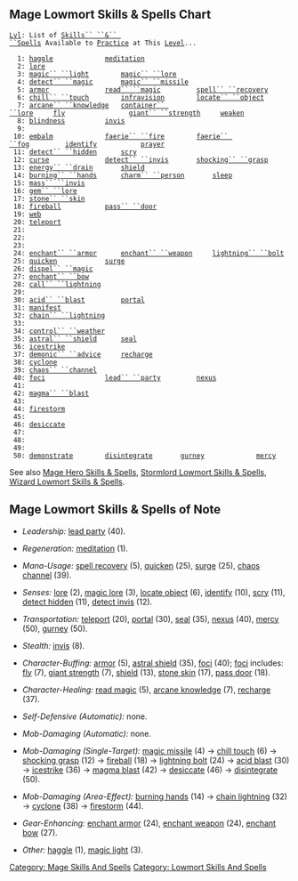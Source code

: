 ## Mage Lowmort Skills & Spells Chart

[`Lvl`](Level.md "wikilink")`: List of `[`Skills`` ``&`` ``Spells`](:Category:_Skills_And_Spells.md "wikilink")` Available to `[`Practice`](Practice.md "wikilink")` at This `[`Level`](Level.md "wikilink")`...`  
`     `  
`  1: `[`haggle`](Haggle.md "wikilink")`             `[`meditation`](Meditation.md "wikilink")  
`  2: `[`lore`](Lore.md "wikilink")  
`  3: `[`magic`` ``light`](Magic_Light.md "wikilink")`        `[`magic`` ``lore`](Magic_Lore.md "wikilink")  
`  4: `[`detect`` ``magic`](Detect_Magic.md "wikilink")`       `[`magic`` ``missile`](Magic_Missile.md "wikilink")  
`  5: `[`armor`](Armor_(spell).md "wikilink")`              `[`read`` ``magic`](Read_Magic.md "wikilink")`         `[`spell`` ``recovery`](Spell_Recovery.md "wikilink")`    `  
`  6: `[`chill`` ``touch`](Chill_Touch.md "wikilink")`        `[`infravision`](Infravision.md "wikilink")`        `[`locate`` ``object`](Locate_Object.md "wikilink")  
`  7: `[`arcane`` ``knowledge`](Arcane_Knowledge.md "wikilink")`   `[`container`` ``lore`](Container_Lore.md "wikilink")`     `[`fly`](Fly.md "wikilink")`                `[`giant`` ``strength`](Giant_Strength.md "wikilink")`     `[`weaken`](Weaken.md "wikilink")  
`  8: `[`blindness`](Blindness.md "wikilink")`          `[`invis`](Invis.md "wikilink")  
`  9: `  
` 10: `[`embalm`](Embalm.md "wikilink")`             `[`faerie`` ``fire`](Faerie_Fire.md "wikilink")`        `[`faerie`` ``fog`](Faerie_Fog.md "wikilink")`         `[`identify`](Identify_(spell).md "wikilink")`           `[`prayer`](Prayer.md "wikilink")  
` 11: `[`detect`` ``hidden`](Detect_Hidden.md "wikilink")`      `[`scry`](Scry.md "wikilink")  
` 12: `[`curse`](Curse.md "wikilink")`              `[`detect`` ``invis`](Detect_Invis.md "wikilink")`       `[`shocking`` ``grasp`](Shocking_Grasp.md "wikilink")  
` 13: `[`energy`` ``drain`](Energy_Drain.md "wikilink")`       `[`shield`](Shield.md "wikilink")  
` 14: `[`burning`` ``hands`](Burning_Hands.md "wikilink")`      `[`charm`` ``person`](Charm_Person.md "wikilink")`       `[`sleep`](Sleep_(spell).md "wikilink")  
` 15: `[`mass`` ``invis`](Mass_Invis.md "wikilink")  
` 16: `[`gem`` ``lore`](Gem_Lore.md "wikilink")  
` 17: `[`stone`` ``skin`](Stone_Skin.md "wikilink")  
` 18: `[`fireball`](Fireball.md "wikilink")`           `[`pass`` ``door`](Pass_Door.md "wikilink")  
` 19: `[`web`](Web.md "wikilink")  
` 20: `[`teleport`](Teleport.md "wikilink")  
` 21: `  
` 22: `  
` 23: `  
` 24: `[`enchant`` ``armor`](Enchant_Armor.md "wikilink")`      `[`enchant`` ``weapon`](Enchant_Weapon.md "wikilink")`     `[`lightning`` ``bolt`](Lightning_Bolt.md "wikilink")  
` 25: `[`quicken`](Quicken.md "wikilink")`            `[`surge`](Surge.md "wikilink")  
` 26: `[`dispel`` ``magic`](Dispel_Magic.md "wikilink")  
` 27: `[`enchant`` ``bow`](Enchant_Bow.md "wikilink")  
` 28: `[`call`` ``lightning`](Call_Lightning.md "wikilink")  
` 29: `  
` 30: `[`acid`` ``blast`](Acid_Blast.md "wikilink")`         `[`portal`](Portal.md "wikilink")  
` 31: `[`manifest`](Manifest.md "wikilink")  
` 32: `[`chain`` ``lightning`](Chain_Lightning.md "wikilink")  
` 33: `  
` 34: `[`control`` ``weather`](Control_Weather.md "wikilink")  
` 35: `[`astral`` ``shield`](Astral_Shield.md "wikilink")`      `[`seal`](Seal.md "wikilink")  
` 36: `[`icestrike`](Icestrike.md "wikilink")  
` 37: `[`demonic`` ``advice`](Demonic_Advice.md "wikilink")`     `[`recharge`](Recharge.md "wikilink")  
` 38: `[`cyclone`](Cyclone.md "wikilink")  
` 39: `[`chaos`` ``channel`](Chaos_Channel.md "wikilink")  
` 40: `[`foci`](Foci.md "wikilink")`               `[`lead`` ``party`](Lead_Party.md "wikilink")`         `[`nexus`](Nexus.md "wikilink")  
` 41: `  
` 42: `[`magma`` ``blast`](Magma_Blast.md "wikilink")  
` 43: `  
` 44: `[`firestorm`](Firestorm.md "wikilink")  
` 45: `  
` 46: `[`desiccate`](Desiccate.md "wikilink")  
` 47: `  
` 48: `  
` 49: `  
` 50: `[`demonstrate`](Demonstrate.md "wikilink")`        `[`disintegrate`](Disintegrate.md "wikilink")`       `[`gurney`](Gurney.md "wikilink")`             `[`mercy`](Mercy.md "wikilink")

See also [Mage Hero Skills &
Spells](:Category:_Mage_Hero_Skills_And_Spells.md "wikilink"),
[Stormlord Lowmort Skills &
Spells](:Category:_Stormlord_Lowmort_Skills_And_Spells.md "wikilink"),
[Wizard Lowmort Skills &
Spells](:Category:_Wizard_Lowmort_Skills_And_Spells.md "wikilink").

## Mage Lowmort Skills & Spells of Note

-   *Leadership:* [lead party](Lead_Party.md "wikilink") (40).

<!-- -->

-   *Regeneration:* [meditation](Meditation.md "wikilink") (1).

<!-- -->

-   *Mana-Usage:* [spell recovery](Spell_Recovery.md "wikilink") (5),
    [quicken](Quicken.md "wikilink") (25), [surge](Surge.md "wikilink")
    (25), [chaos channel](Chaos_Channel.md "wikilink") (39).

<!-- -->

-   *Senses:* [lore](Lore.md "wikilink") (2), [magic
    lore](Magic_Lore.md "wikilink") (3), [locate
    object](Locate_Object.md "wikilink") (6),
    [identify](Identify_(spell).md "wikilink") (10),
    [scry](Scry.md "wikilink") (11), [detect
    hidden](Detect_Hidden.md "wikilink") (11), [detect
    invis](Detect_Invis.md "wikilink") (12).

<!-- -->

-   *Transportation:* [teleport](Teleport.md "wikilink") (20),
    [portal](Portal.md "wikilink") (30), [seal](Seal.md "wikilink")
    (35), [nexus](Nexus.md "wikilink") (40),
    [mercy](Mercy.md "wikilink") (50), [gurney](Gurney.md "wikilink")
    (50).

<!-- -->

-   *Stealth:* [invis](Invis.md "wikilink") (8).

<!-- -->

-   *Character-Buffing:* [armor](Armor_(spell).md "wikilink") (5),
    [astral shield](Astral_Shield.md "wikilink") (35),
    [foci](Foci.md "wikilink") (40); [foci](Foci.md "wikilink")
    includes: [fly](Fly.md "wikilink") (7), [giant
    strength](Giant_Strength.md "wikilink") (7),
    [shield](Shield.md "wikilink") (13), [stone
    skin](Stone_Skin.md "wikilink") (17), [pass
    door](Pass_Door.md "wikilink") (18).

<!-- -->

-   *Character-Healing:* [read magic](Read_Magic.md "wikilink") (5),
    [arcane knowledge](Arcane_Knowledge.md "wikilink") (7),
    [recharge](Recharge.md "wikilink") (37).

<!-- -->

-   *Self-Defensive (Automatic):* none.

<!-- -->

-   *Mob-Damaging (Automatic):* none.

<!-- -->

-   *Mob-Damaging (Single-Target):* [magic
    missile](Magic_Missile.md "wikilink") (4) → [chill
    touch](Chill_Touch.md "wikilink") (6) → [shocking
    grasp](Shocking_Grasp.md "wikilink") (12) →
    [fireball](Fireball.md "wikilink") (18) → [lightning
    bolt](Lightning_Bolt.md "wikilink") (24) → [acid
    blast](Acid_Blast.md "wikilink") (30) →
    [icestrike](Icestrike.md "wikilink") (36) → [magma
    blast](Magma_Blast.md "wikilink") (42) →
    [desiccate](Desiccate.md "wikilink") (46) →
    [disintegrate](Disintegrate.md "wikilink") (50).

<!-- -->

-   *Mob-Damaging (Area-Effect):* [burning
    hands](Burning_Hands.md "wikilink") (14) → [chain
    lightning](Chain_Lightning.md "wikilink") (32) →
    [cyclone](Cyclone.md "wikilink") (38) →
    [firestorm](Firestorm.md "wikilink") (44).

<!-- -->

-   *Gear-Enhancing:* [enchant armor](Enchant_Armor.md "wikilink") (24),
    [enchant weapon](Enchant_Weapon.md "wikilink") (24), [enchant
    bow](Enchant_Bow.md "wikilink") (27).

<!-- -->

-   *Other:* [haggle](Haggle.md "wikilink") (1), [magic
    light](Magic_Light.md "wikilink") (3).

[Category: Mage Skills And
Spells](Category:_Mage_Skills_And_Spells "wikilink") [Category: Lowmort
Skills And Spells](Category:_Lowmort_Skills_And_Spells "wikilink")
